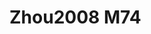 <a name="material" />

# Zhou2008 M74
<script type="application/ld+json">
  {
    "@context": "https://schema.org/",
    "@type": "ChemicalSubstance",
    "http://purl.org/dc/terms/conformsTo":
      {
        "@type": "CreativeWork",
        "@id": "https://bioschemas.org/profiles/ChemicalSubstance/0.4-RELEASE/"
      },
    "@id": "https://egonw.github.io/nanowiki/nanowiki286.html#material",
    "name": "Zhou2008 M74",
    "sameAs: "http://127.0.0.1/mediawiki/index.php/Special:URIResolver/Zhou2008_M74"
  }
</script>

